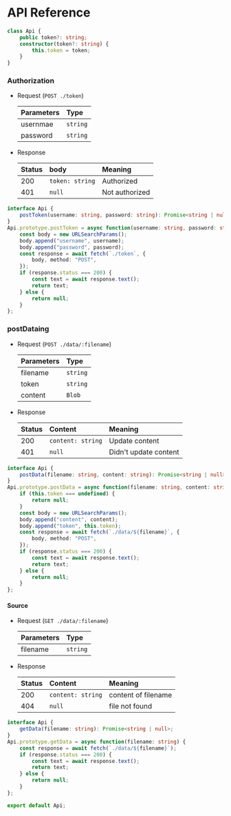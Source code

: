 # API Reference

```typescript
class Api {
    public token?: string;
    constructor(token?: string) {
        this.token = token;
    }
}
```

### Authorization
- Request (`POST ./token`)
    
    | Parameters |   Type   |
    | :--------- | :------- |
    | usernmae   | `string` |
    | password   | `string` |

- Response
    
    | Status |          body          |    Meaning     |
    | :----- | :--------------------- | :------------- |
    | 200    | `token: string`        | Authorized     |
    | 401    | `null`                 | Not authorized |

```typescript
interface Api {
    postToken(username: string, password: string): Promise<string | null>;
}
Api.prototype.postToken = async function(username: string, password: string) {
    const body = new URLSearchParams();
    body.append("username", username);
    body.append("password", password);
    const response = await fetch(`./token`, {
        body, method: "POST",
    });
    if (response.status === 200) {
        const text = await response.text();
        return text;
    } else {
        return null;
    }
};
```

### postDataing
- Request (`POST ./data/:filename`)
    
    |  Parameters  |   Type   |
    | :----------- | :------- |
    | filename     | `string` |
    | token | `string` |
    | content      | `Blob`   |

- Response
    
    | Status |      Content      |   Meaning             |
    | :----- | :---------------- | :-------------------- |
    | 200    | `content: string` | Update content        |
    | 401    | `null`            | Didn't update content |

```typescript
interface Api {
    postData(filename: string, content: string): Promise<string | null>;
}
Api.prototype.postData = async function(filename: string, content: string) {
    if (this.token === undefined) {
        return null;
    }
    const body = new URLSearchParams();
    body.append("content", content);
    body.append("token", this.token);
    const response = await fetch(`./data/${filename}`, {
        body, method: "POST",
    });
    if (response.status === 200) {
        const text = await response.text();
        return text;
    } else {
        return null;
    }
};
```

#### Source
- Request (`GET ./data/:filename`)
    
    | Parameters |   Type   |
    | :--------- | :------- |
    | filename   | `string` |

- Response  
    
    | Status |      Content      |       Meaning       |
    | :----- | :---------------- | :------------------ |
    | 200    | `content: string` | content of filename |
    | 404    | `null`            | file not found      |


```typescript
interface Api {
    getData(filename: string): Promise<string | null>;
}
Api.prototype.getData = async function(filename: string) {
    const response = await fetch(`./data/${filename}`);
    if (response.status === 200) {
        const text = await response.text();
        return text;
    } else {
        return null;
    }
};
```

```typescript
export default Api;
```
